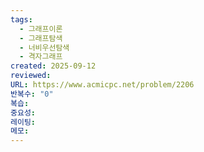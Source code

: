 ```yaml
---
tags:
  - 그래프이론
  - 그래프탐색
  - 너비우선탐색
  - 격자그래프
created: 2025-09-12
reviewed:
URL: https://www.acmicpc.net/problem/2206
반복수: "0"
복습:
중요성:
레이팅:
메모:
---
```


